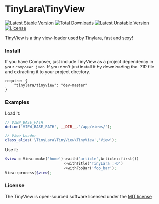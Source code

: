 TinyLara\TinyView
=====
[![Latest Stable Version](https://poser.pugx.org/tinylara/tinyview/v/stable.svg)](https://packagist.org/packages/tinylara/tinyview) [![Total Downloads](https://poser.pugx.org/tinylara/tinyview/downloads.svg)](https://packagist.org/packages/tinylara/tinyview) [![Latest Unstable Version](https://poser.pugx.org/tinylara/tinyview/v/unstable.svg)](https://packagist.org/packages/tinylara/tinyview) [![License](https://poser.pugx.org/tinylara/tinyview/license.svg)](https://packagist.org/packages/tinylara/tinyview)

TinyView is a tiny view-loader used by [Tinylara](http://tinylara.com), fast and sexy!

### Install

If you have Composer, just include TinyView as a project dependency in your `composer.json`. If you don't just install it by downloading the .ZIP file and extracting it to your project directory.

```
require: {
    "tinylara/tinyview": "dev-master"
}
```

### Examples

Load it:

```php
// VIEW_BASE_PATH
define('VIEW_BASE_PATH', __DIR__.'/app/views/');

// View Loader
class_alias('\TinyLara\TinyView\TinyView','View');
```

Use it:

```php
$view = View::make('home')->with('article',Article::first())
                          ->withTitle('TinyLara :-D')
                          ->withFooBar('foo_bar');
View::process($view);
```

### License

The TinyView is open-sourced software licensed under the [MIT license](http://opensource.org/licenses/MIT)

